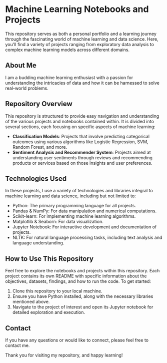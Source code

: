 # Machine Learning Notebooks and Projects

This repository serves as both a personal portfolio and a learning journey through the fascinating world of machine learning and data science. Here, you'll find a variety of projects ranging from exploratory data analysis to complex machine learning models across different domains.

## About Me

I am a budding machine learning enthusiast with a passion for understanding the intricacies of data and how it can be harnessed to solve real-world problems.

## Repository Overview

This repository is structured to provide easy navigation and understanding of the various projects and notebooks contained within. It is divided into several sections, each focusing on specific aspects of machine learning:

- **Classification Models**: Projects that involve predicting categorical outcomes using various algorithms like Logistic Regression, SVM, Random Forest, and more.
- **Sentiment Analysis and Recommender System**: Projects aimed at understanding user sentiments through reviews and recommending products or services based on those insights and user preferences.


## Technologies Used

In these projects, I use a variety of technologies and libraries integral to machine learning and data science, including but not limited to:

- Python: The primary programming language for all projects.
- Pandas & NumPy: For data manipulation and numerical computations.
- Scikit-learn: For implementing machine learning algorithms.
- Matplotlib & Seaborn: For data visualization.
- Jupyter Notebook: For interactive development and documentation of projects.
- NLTK: For natural language processing tasks, including text analysis and language understanding.

## How to Use This Repository

Feel free to explore the notebooks and projects within this repository. Each project contains its own README with specific information about the objectives, datasets, findings, and how to run the code. To get started:

1. Clone this repository to your local machine.
2. Ensure you have Python installed, along with the necessary libraries mentioned above.
3. Navigate to the project of interest and open its Jupyter notebook for detailed exploration and execution.

## Contact

If you have any questions or would like to connect, please feel free to contact me.

Thank you for visiting my repository, and happy learning!